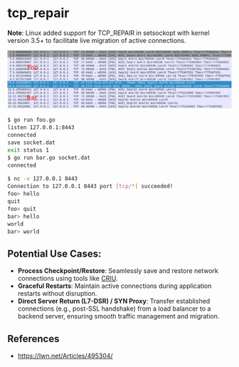 # tcp_repair

**Note**: Linux added support for TCP_REPAIR in setsockopt with kernel version 3.5+ to facilitate live migration of active connections.

![tcp_repair](tcp_repair.png)

```sh
$ go run foo.go
listen 127.0.0.1:8443
connected
save socket.dat
exit status 1
$ go run bar.go socket.dat
connected
```

```sh
$ nc -v 127.0.0.1 8443
Connection to 127.0.0.1 8443 port [tcp/*] succeeded!
foo> hello
quit
foo> quit
bar> hello
world
bar> world
```

## Potential Use Cases:

* **Process Checkpoint/Restore**: Seamlessly save and restore network connections using tools like [CRIU](https://criu.org/TCP_connection).
* **Graceful Restarts**: Maintain active connections during application restarts without disruption.
* **Direct Server Return (L7-DSR) / SYN Proxy**: Transfer established connections (e.g., post-SSL handshake) from a load balancer to a backend server, ensuring smooth traffic management and migration.

## References
* https://lwn.net/Articles/495304/

